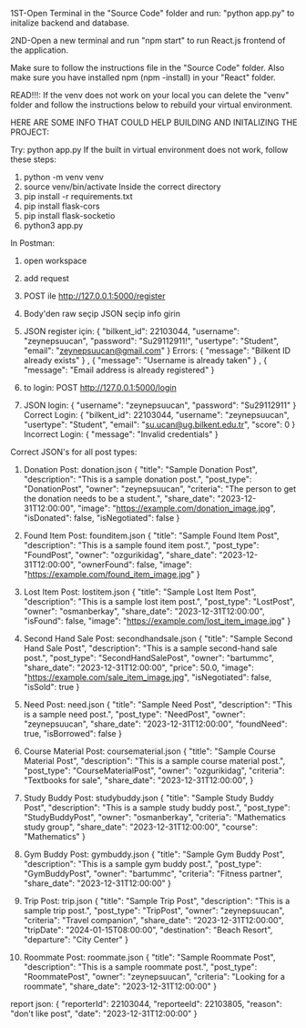 1ST-Open Terminal in the "Source Code" folder and run: "python app.py" to initalize backend and database.

2ND-Open a new terminal and run "npm start" to run React.js frontend of the application.

Make sure to follow the instructions file in the "Source Code" folder.
Also make sure you have installed npm (npm -install) in your "React" folder.

READ!!!: If the venv does not work on your local you can delete the "venv" folder and follow the instructions below to rebuild your virtual environment.

HERE  ARE SOME INFO THAT COULD HELP BUILDING AND INITALIZING THE PROJECT:

Try: python app.py
If the built in virtual environment does not work, follow these steps:

1) python -m venv venv
2) source venv/bin/activate
Inside the correct directory
3) pip install -r requirements.txt
4) pip install flask-cors
5) pip install flask-socketio
6) python3 app.py

In Postman:
1) open workspace
2) add request 
3) POST ile http://127.0.0.1:5000/register
4) Body'den raw seçip JSON seçip info girin
5) JSON register için:
{
  "bilkent_id": 22103044,
  "username": "zeynepsuucan",
  "password": "Su29112911!",
  "usertype": "Student",
  "email": "zeynepsuucan@gmail.com"
}
Errors:
{
    "message": "Bilkent ID already exists"
}
,
{
    "message": "Username is already taken"
}
,
{
    "message": "Email address is already registered"
}


11) to login: POST http://127.0.0.1:5000/login
    
12) JSON login:
{
  "username": "zeynepsuucan",
  "password": "Su29112911"
}
Correct Login: 
{
    "bilkent_id": 22103044,
    "username": "zeynepsuucan",
    "usertype": "Student",
    "email": "su.ucan@ug.bilkent.edu.tr",
    "score": 0
}
Incorrect Login:
{
    "message": "Invalid credentials"
}

Correct JSON's for all post types:

1. Donation Post: donation.json
{
  "title": "Sample Donation Post",
  "description": "This is a sample donation post.",
  "post_type": "DonationPost",
  "owner": "zeynepsuucan",
  "criteria": "The person to get the donation needs to be a student.",
  "share_date": "2023-12-31T12:00:00",
  "image": "https://example.com/donation_image.jpg",
  "isDonated": false,
  "isNegotiated": false
}

2. Found Item Post: founditem.json
{
  "title": "Sample Found Item Post",
  "description": "This is a sample found item post.",
  "post_type": "FoundPost",
  "owner": "ozgurikidag",
  "share_date": "2023-12-31T12:00:00",
  "ownerFound": false,
  "image": "https://example.com/found_item_image.jpg"
}

3. Lost Item Post: lostitem.json
{
  "title": "Sample Lost Item Post",
  "description": "This is a sample lost item post.",
  "post_type": "LostPost",
  "owner": "osmanberkay",
  "share_date": "2023-12-31T12:00:00",
  "isFound": false,
  "image": "https://example.com/lost_item_image.jpg"
}

4. Second Hand Sale Post: secondhandsale.json
{
  "title": "Sample Second Hand Sale Post",
  "description": "This is a sample second-hand sale post.",
  "post_type": "SecondHandSalePost",
  "owner": "bartummc",
  "share_date": "2023-12-31T12:00:00",
  "price": 50.0,
  "image": "https://example.com/sale_item_image.jpg",
  "isNegotiated": false,
  "isSold": true
}

5. Need Post: need.json
{
  "title": "Sample Need Post",
  "description": "This is a sample need post.",
  "post_type": "NeedPost",
  "owner": "zeynepsuucan",
  "share_date": "2023-12-31T12:00:00",
  "foundNeed": true,
  "isBorrowed": false
}

6. Course Material Post: coursematerial.json
{
  "title": "Sample Course Material Post",
  "description": "This is a sample course material post.",
  "post_type": "CourseMaterialPost",
  "owner": "ozgurikidag",
  "criteria": "Textbooks for sale",
  "share_date": "2023-12-31T12:00:00",
}

7. Study Buddy Post: studybuddy.json
{
  "title": "Sample Study Buddy Post",
  "description": "This is a sample study buddy post.",
  "post_type": "StudyBuddyPost",
  "owner": "osmanberkay",
  "criteria": "Mathematics study group",
  "share_date": "2023-12-31T12:00:00",
  "course": "Mathematics"
}

8. Gym Buddy Post: gymbuddy.json
{
  "title": "Sample Gym Buddy Post",
  "description": "This is a sample gym buddy post.",
  "post_type": "GymBuddyPost",
  "owner": "bartummc",
  "criteria": "Fitness partner",
  "share_date": "2023-12-31T12:00:00"
}

9. Trip Post: trip.json
{
  "title": "Sample Trip Post",
  "description": "This is a sample trip post.",
  "post_type": "TripPost",
  "owner": "zeynepsuucan",
  "criteria": "Travel companion",
  "share_date": "2023-12-31T12:00:00",
  "tripDate": "2024-01-15T08:00:00",
  "destination": "Beach Resort",
  "departure": "City Center"
}

10. Roommate Post: roommate.json
{
  "title": "Sample Roommate Post",
  "description": "This is a sample roommate post.",
  "post_type": "RoommatePost",
  "owner": "zeynepsuucan",
  "criteria": "Looking for a roommate",
  "share_date": "2023-12-31T12:00:00"
}
 
report json:
{
    "reporterId": 22103044,
    "reporteeId": 22103805,
    "reason": "don't like post",
    "date": "2023-12-31T12:00:00"
}
